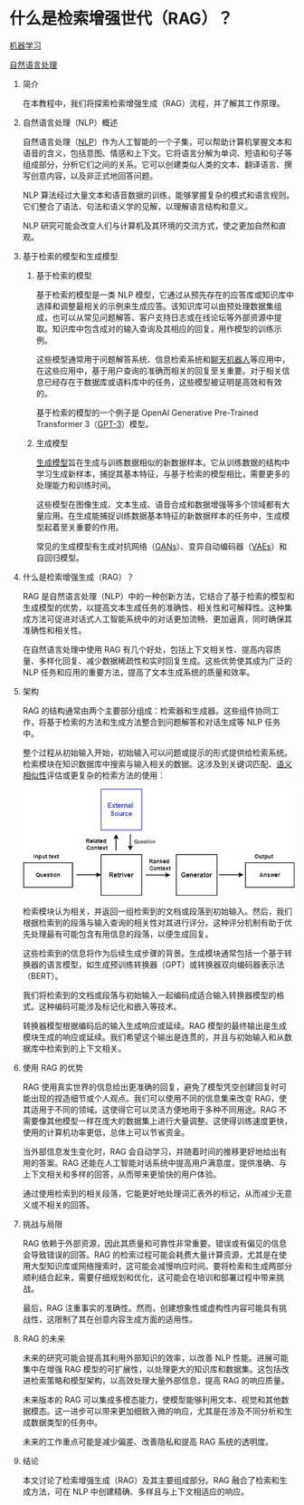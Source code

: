 # 什么是检索增强世代（RAG）？

[机器学习](https://www.baeldung.com/cs/category/ai/ml)

[自然语言处理](https://www.baeldung.com/cs/tag/nlp)

1. 简介

    在本教程中，我们将探索检索增强生成（RAG）流程，并了解其工作原理。

2. 自然语言处理（NLP）概述

    自然语言处理（[NLP](https://www.baeldung.com/cs/natural-language-processing-understanding-generation)）作为人工智能的一个子集，可以帮助计算机掌握文本和语音的含义，包括意图、情感和上下文。它将语言分解为单词、短语和句子等组成部分，分析它们之间的关系。它可以创建类似人类的文本、翻译语言、撰写创意内容，以及非正式地回答问题。

    NLP 算法经过大量文本和语音数据的训练，能够掌握复杂的模式和语言规则。它们整合了语法、句法和语义学的见解，以理解语言结构和意义。

    NLP 研究可能会改变人们与计算机及其环境的交流方式，使之更加自然和直观。

3. 基于检索的模型和生成模型

    1. 基于检索的模型

        基于检索的模型是一类 NLP 模型，它通过从预先存在的应答库或知识库中选择和调整最相关的示例来生成应答。该知识库可以由预处理数据集组成，也可以从常见问题解答、客户支持日志或在线论坛等外部资源中提取。知识库中包含成对的输入查询及其相应的回复，用作模型的训练示例。

        这些模型通常用于问题解答系统、信息检索系统和[聊天机器人](https://www.baeldung.com/cs/smart-chatbots)等应用中，在这些应用中，基于用户查询的准确而相关的回复至关重要。对于相关信息已经存在于数据库或语料库中的任务，这些模型被证明是高效和有效的。

        基于检索的模型的一个例子是 OpenAI Generative Pre-Trained Transformer 3（[GPT-3](https://www.baeldung.com/cs/bert-vs-gpt-3-architecture)）模型。

    2. 生成模型

        [生成模型](https://www.baeldung.com/cs/applications-of-generative-models)旨在生成与训练数据相似的新数据样本。它从训练数据的结构中学习生成新样本，捕捉其基本特征，与基于检索的模型相比，需要更多的处理能力和训练时间。

        这些模型在图像生成、文本生成、语音合成和数据增强等多个领域都有大量应用。在生成能捕捉训练数据基本特征的新数据样本的任务中，生成模型起着至关重要的作用。

        常见的生成模型有生成对抗网络（[GANs](https://www.baeldung.com/cs/generative-adversarial-networks)）、变异自动编码器（[VAEs](https://www.baeldung.com/cs/vae-vs-gan-image-generation)）和自回归模型。

4. 什么是检索增强生成（RAG）？

    RAG 是自然语言处理（NLP）中的一种创新方法，它结合了基于检索的模型和生成模型的优势，以提高文本生成任务的准确性、相关性和可解释性。这种集成方法可促进对话式人工智能系统中的对话更加流畅、更加逼真，同时确保其准确性和相关性。

    在自然语言处理中使用 RAG 有几个好处，包括上下文相关性、提高内容质量、多样化回复、减少数据稀疏性和实时回复生成。这些优势使其成为广泛的 NLP 任务和应用的重要方法，提高了文本生成系统的质量和效率。

5. 架构

    RAG 的结构通常由两个主要部分组成：检索器和生成器。这些组件协同工作，将基于检索的方法和生成方法整合到问题解答和对话生成等 NLP 任务中。

    整个过程从初始输入开始，初始输入可以问题或提示的形式提供给检索系统。检索模块在知识数据库中搜索与输入相关的数据。这涉及到关键词匹配、[语义相似性](https://www.baeldung.com/cs/lexicon-vs-syntax-vs-semantics)评估或更复杂的检索方法的使用：

    ![RAG架构](pic/RAG.webp)

    检索模块认为相关，并返回一组检索到的文档或段落到初始输入。然后，我们根据检索到的段落与输入查询的相关性对其进行评分。这种评分机制有助于优先处理最有可能包含有用信息的段落，以便生成回复。

    这些检索到的信息将作为后续生成步骤的背景。生成模块通常包括一个基于转换器的语言模型，如生成预训练转换器（GPT）或转换器双向编码器表示法（BERT）。

    我们将检索到的文档或段落与初始输入一起编码成适合输入转换器模型的格式。这种编码可能涉及标记化和嵌入等技术。

    转换器模型根据编码后的输入生成响应或延续。RAG 模型的最终输出是生成模块生成的响应或延续。我们希望这个输出是连贯的，并且与初始输入和从数据库中检索到的上下文相关。

6. 使用 RAG 的优势

    RAG 使用真实世界的信息给出更准确的回复，避免了模型凭空创建回复时可能出现的捏造细节或个人观点。我们可以使用不同的信息集来改变 RAG，使其适用于不同的领域。这使得它可以灵活方便地用于多种不同用途。RAG 不需要像其他模型一样在庞大的数据集上进行大量调整。这使得训练速度更快，使用的计算机功率更低，总体上可以节省资金。

    当外部信息发生变化时，RAG 会自动学习，并随着时间的推移更好地给出有用的答案。RAG 还能在人工智能对话系统中提高用户满意度，提供准确、与上下文相关和多样的回答，从而带来更愉快的用户体验。

    通过使用检索到的相关段落，它能更好地处理词汇表外的标记，从而减少无意义或不相关的回答。

7. 挑战与局限

    RAG 依赖于外部资源，因此其质量和可靠性非常重要。错误或有偏见的信息会导致错误的回答。RAG 的检索过程可能会耗费大量计算资源，尤其是在使用大型知识库或网络搜索时，这可能会减慢响应时间。要将检索和生成两部分顺利结合起来，需要仔细规划和优化，这可能会在培训和部署过程中带来挑战。

    最后，RAG 注重事实的准确性。然而，创建想象性或虚构性内容可能具有挑战性，这限制了其在创意内容生成方面的适用性。

8. RAG 的未来

    未来的研究可能会提高其利用外部知识的效率，以改善 NLP 性能。进展可能集中在增强 RAG 模型的可扩展性，以处理更大的知识库和数据集。这包括改进检索策略和模型架构，以高效处理大量外部信息，提高 RAG 的响应质量。

    未来版本的 RAG 可以集成多模态能力，使模型能够利用文本、视觉和其他数据模态。这一进步可以带来更加细致入微的响应，尤其是在涉及不同分析和生成数据类型的任务中。

    未来的工作重点可能是减少偏差、改善隐私和提高 RAG 系统的透明度。

9. 结论

    本文讨论了检索增强生成（RAG）及其主要组成部分。RAG 融合了检索和生成方法，可在 NLP 中创建精确、多样且与上下文相适应的响应。
